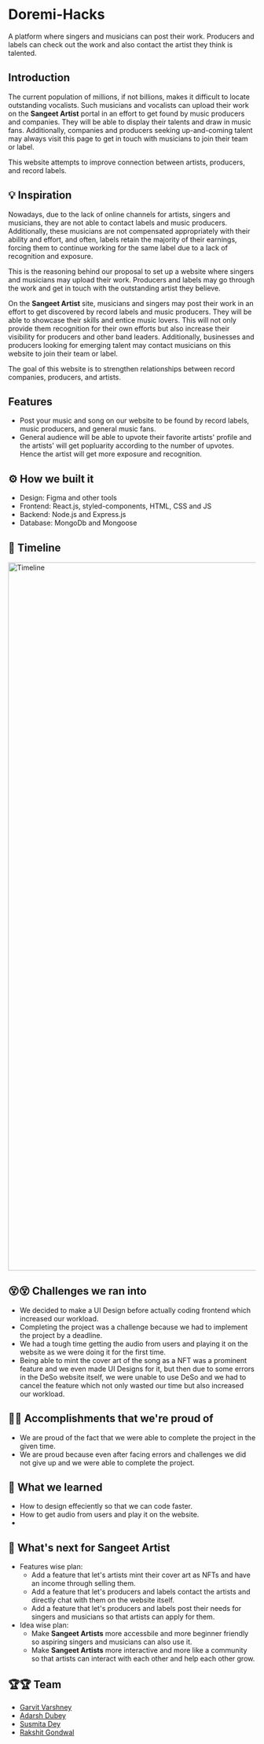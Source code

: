 # Doremi-Hacks
A platform where singers and musicians can post their work. Producers and labels can check out the work and also contact the artist they think is talented.

## Introduction

The current population of millions, if not billions, makes it difficult to locate outstanding vocalists. Such musicians and vocalists can upload their work on the **Sangeet Artist** portal in an effort to get found by music producers and companies. They will be able to display their talents and draw in music fans. Additionally, companies and producers seeking up-and-coming talent may always visit this page to get in touch with musicians to join their team or label.

This website attempts to improve connection between artists, producers, and record labels.

## 💡 Inspiration

Nowadays, due to the lack of online channels for artists, singers and musicians, they are not able to contact labels and music producers. Additionally, these musicians are not compensated appropriately with their ability and effort, and often, labels retain the majority of their earnings, forcing them to continue working for the same label due to a lack of recognition and exposure.

This is the reasoning behind our proposal to set up a website where singers and musicians may upload their work. Producers and labels may go through the work and get in touch with the outstanding artist they believe.

On the **Sangeet Artist** site, musicians and singers may post their work in an effort to get discovered by record labels and music producers. They will be able to showcase their skills and entice music lovers. This will not only provide them recognition for their own efforts but also increase their visibility for producers and other band leaders. Additionally, businesses and producers looking for emerging talent may contact musicians on this website to join their team or label.

The goal of this website is to strengthen relationships between record companies, producers, and artists.

## Features

- Post your music and song on our website to be found by record labels, music producers, and general music fans.
- General audience will be able to upvote their favorite artists' profile and the artists' will get popluarity according to the number of upvotes. Hence the artist will get more exposure and recognition.

## ⚙️ How we built it

- Design: Figma and other tools
- Frontend: React.js, styled-components, HTML, CSS and JS
- Backend: Node.js and Express.js
- Database: MongoDb and Mongoose

## 📅 Timeline

<img width="1440" alt="Timeline" src="https://user-images.githubusercontent.com/84132532/201513857-d2cbe332-fee7-4730-a159-a81d4cf1c5c4.png">

## 😵😵 Challenges we ran into

- We decided to make a UI Design before actually coding frontend which increased our workload.
- Completing the project was a challenge because we had to implement the project by a deadline.
- We had a tough time getting the audio from users and playing it on the website as we were doing it for the first time.
- Being able to mint the cover art of the song as a NFT was a prominent feature and we even made UI Designs for it, but then due to some errors in the DeSo website itself, we were unable to use DeSo and we had to cancel the feature which not only wasted our time but also increased our workload.

## 🏅🏅 Accomplishments that we're proud of

- We are proud of the fact that we were able to complete the project in the given time.
- We are proud because even after facing errors and challenges we did not give up and we were able to complete the project.

## 📖 What we learned

- How to design effeciently so that we can code faster.
- How to get audio from users and play it on the website.
- 

## 🚀 What's next for Sangeet Artist

- Features wise plan:
    - Add a feature that let's artists mint their cover art as NFTs and have an income through selling them.
    - Add a feature that let's producers and labels contact the artists and directly chat with them on the website itself.
    - Add a feature that let's producers and labels post their needs for singers and musicians so that artists can apply for them.
- Idea wise plan:
    - Make **Sangeet Artists** more accessbile and more beginner friendly so aspiring singers and musicians can also use it.
    - Make **Sangeet Artists** more interactive and more like a community so that artists can interact with each other and help each other grow.

## 🏆🏆 Team

- [Garvit Varshney](https://github.com/Garvit1809)
- [Adarsh Dubey](https://bio.link/inclinedadarsh)
- [Susmita Dey](https://bio.link/susmitadey)
- [Rakshit Gondwal](https://twitter.com/RakshitGondwal)
